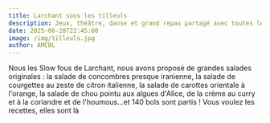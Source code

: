 ```yaml
---
title: Larchant sous les tilleuls
description: Jeux, théâtre, danse et grand repas partagé avec toutes les associations lyricantoises. Une grand première et une belle réussite
date: 2025-06-28T22:45:00
image: /img/tilleuls.jpg
author: AMCBL
---
```

Nous les Slow fous de Larchant, nous avons proposé de grandes salades originales : la salade de concombres presque iranienne, la salade de courgettes au zeste de citron italienne, la salade de carottes orientale à l'orange, la salade de chou pointu aux algues d'Alice, de la crème au curry et à la coriandre et de l'houmous...et 140 bols sont partis ! Vous voulez les recettes, elles sont là
